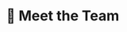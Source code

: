 ---
# An instance of the People widget.
# Documentation: https://wowchemy.com/docs/page-builder/
widget: people

# This file represents a page section.
headless: true

# Order that this section appears on the page.
weight: 1

title: 👥 Meet the Team
subtitle:

content:
  # Choose which groups/teams of users to display.
  #   Edit `user_groups` in each user's profile to add them to one or more of these groups.
  user_groups:
  - ☢️ ⚗️ PhysiChemically
  - 🌐 Translators
design:
  show_interests: false
  show_role: true
  show_social: true

advanced:
  css_style: "padding-bottom: 0px;"  
---